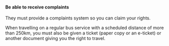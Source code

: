 ####  Be able to receive complaints

They must provide a complaints system so you can claim your rights.

When travelling on a regular bus service with a scheduled distance of more
than 250km, you must also be given a ticket (paper copy or an e-ticket) or
another document giving you the right to travel.
